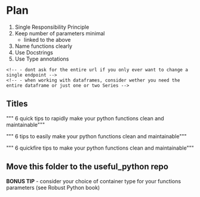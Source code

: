# Plan 


1. Single Responsibility Principle
2. Keep number of parameters minimal
    - linked to the above
3. Name functions clearly
4. Use Docstrings
5. Use Type annotations
<!-- 6. Only request information you actually need -->
    <!-- - dont ask for the entire url if you only ever want to change a single endpoint -->
    <!-- - when working with dataframes, consider wether you need the entire dataframe or just one or two Series -->




## Titles 


""" 6 quick tips to rapidly make your python functions clean and maintainable"""

""" 6 tips to easily make your python functions clean and maintainable"""

""" 6 quickfire tips to make your python functions clean and maintainable"""

## Move this folder to the useful_python repo


**BONUS TIP** - consider your choice of container type for your functions parameters (see Robust Python book)